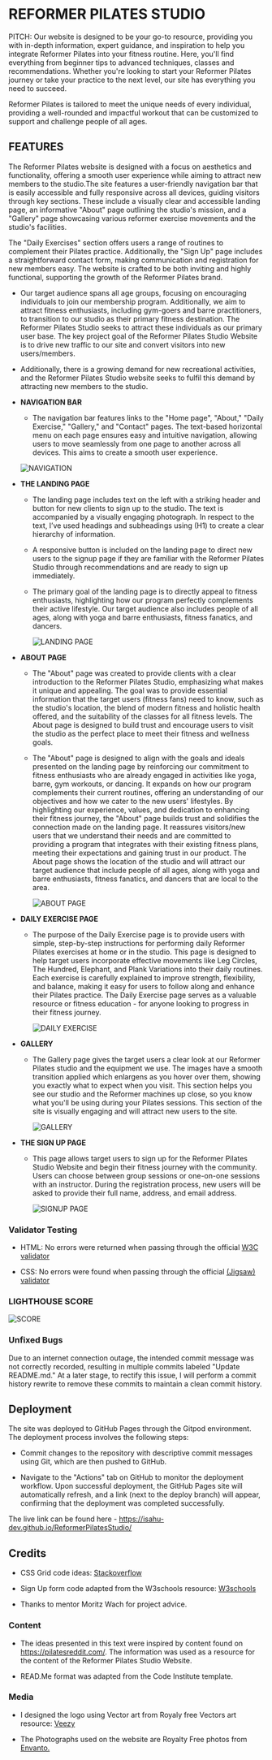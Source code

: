 # REFORMER PILATES STUDIO

PITCH:
Our website is designed to be your go-to resource, providing you with in-depth information, expert guidance, and inspiration to help you integrate Reformer Pilates into your fitness routine. Here, you'll find everything from beginner tips to advanced techniques, classes and recommendations. Whether you're looking to start your Reformer Pilates journey or take your practice to the next level, our site has everything you need to succeed.

Reformer Pilates is tailored to meet the unique needs of every individual, providing a well-rounded and impactful workout that can be customized to support and challenge people of all ages.


## FEATURES

The Reformer Pilates website is designed with a focus on aesthetics and functionality, offering a smooth user experience while aiming to attract new members to the studio.The site features a user-friendly navigation bar that is easily accessible and fully responsive across all devices, guiding visitors through key sections. These include a visually clear and accessible landing page, an informative "About" page outlining the studio's mission, and a "Gallery" page showcasing various reformer exercise movements and the studio's facilities. 

The "Daily Exercises" section offers users a range of routines to complement their Pilates practice. Additionally, the "Sign Up" page includes a straightforward contact form, making communication and registration for new members easy. The website is crafted to be both inviting and highly functional, supporting the growth of the Reformer Pilates brand.

- Our target audience spans all age groups, focusing on encouraging individuals to join our membership program. Additionally, we aim to attract fitness enthusiasts, including gym-goers and barre practitioners, to transition to our studio as their primary fitness destination. The Reformer Pilates Studio seeks to attract these individuals as our primary user base. The key project goal of the Reformer Pilates Studio Website is to drive new traffic to our site and convert visitors into new users/members.
- Additionally, there is a growing demand for new recreational activities, and the Reformer Pilates Studio website seeks to fulfil this demand by attracting new members to the studio.

- __NAVIGATION BAR__

  - The navigation bar features links to the "Home page", "About," "Daily Exercise," "Gallery," and "Contact" pages. The text-based horizontal menu on each page ensures easy and intuitive navigation, allowing users to move seamlessly from one page to another across all devices. This aims to create a smooth user experience.



   ![NAVIGATION](https://github.com/IsaHu-dev/ReformerPilatesStudio/blob/main/media/navbar.png)


- __THE LANDING PAGE__

   - The landing page includes text on the left with a striking header and button for new clients to sign up to the studio. The text is accompanied by a visually engaging photograph. In respect to the text, I’ve used headings and subheadings using (H1) to create a clear hierarchy of information. 
   - A responsive button is included on the landing page to direct new users to the signup page if they are familiar with the Reformer Pilates Studio through recommendations and are ready to sign up immediately.
   - The primary goal of the landing page is to directly appeal to fitness enthusiasts, highlighting how our program perfectly complements their active lifestyle. Our target audience also includes people of all ages, along with yoga and barre enthusiasts, fitness fanatics, and dancers. 
   

     ![LANDING PAGE](https://github.com/IsaHu-dev/ReformerPilatesStudio/blob/main/media/indexpage.png)

- __ABOUT PAGE__

    - The "About" page was created to provide clients with a clear introduction to the Reformer Pilates Studio, emphasizing what makes it unique and appealing. The goal was to provide essential information that the target users (fitness fans) need to know, such 
    as the studio's location, the blend of modern fitness and holistic health offered, and the suitability of the classes for all fitness levels. The About page is designed to build trust and encourage users to visit the studio as the perfect place to meet their fitness and wellness goals. 

   - The "About" page is designed to align  with the goals and ideals presented on the landing page by reinforcing our commitment to fitness enthusiasts who are already engaged in activities like yoga, barre, gym workouts, or dancing.   It expands on how our program   complements their current routines, offering an understanding of our objectives and how we cater to the new users' lifestyles. By highlighting our experience, values, and dedication to enhancing their fitness journey, the "About" page builds trust and solidifies the connection made on the landing page. It reassures visitors/new users that we understand their needs and are committed to providing a program that integrates with their existing fitness plans, meeting their expectations and gaining trust in our product. The About page shows the location of the studio and will attract our target audience that include people of all ages, along with yoga and barre enthusiasts, fitness  fanatics, and dancers that are local to the area. 



     ![ABOUT PAGE](https://github.com/IsaHu-dev/ReformerPilatesStudio/blob/main/media/aboutpage.png)

 
- __DAILY EXERCISE PAGE__

  - The purpose of the Daily Exercise page is to provide users with simple, step-by-step instructions for performing daily Reformer Pilates exercises at home or in the studio. This page is designed to help target users incorporate effective   movements like Leg 
    Circles, The Hundred, Elephant, and Plank Variations into their daily routines. Each exercise is carefully explained to improve strength, flexibility, and balance, making it easy for users to follow along and enhance their Pilates practice. The Daily 
    Exercise page serves as a valuable resource or fitness education - for anyone looking to progress in their fitness journey.



    ![DAILY EXERCISE](https://github.com/IsaHu-dev/ReformerPilatesStudio/blob/main/media/dailyexercise.png)

- __GALLERY__

  - The Gallery page gives the target users a clear look at our Reformer Pilates studio and the equipment we use. The images have a smooth transition applied which enlargens as you hover over them, showing you exactly what to expect when you visit. This 
    section helps you see our studio and the Reformer machines up close, so you know what you'll be using during your Pilates sessions. This section of the site is visually engaging and will attract new users to the site. 



    ![GALLERY](https://github.com/IsaHu-dev/ReformerPilatesStudio/blob/main/media/gallery.png)

- __THE SIGN UP PAGE__

  - This page allows target users to sign up for the Reformer Pilates Studio Website and begin their fitness journey with the community. Users can choose between group sessions or one-on-one sessions with an instructor. During the registration process, new users will be asked to provide their full name, address, and email address.


    ![SIGNUP PAGE](https://github.com/IsaHu-dev/ReformerPilatesStudio/blob/main/media/signup.png)

### Validator Testing 

  - HTML: No errors were returned when passing through the official [W3C validator](https://validator.w3.org/nu/?doc=https%3A%2F%2Fisahu-dev.github.io%2FReformerPilatesStudio%2F)
  
  - CSS: No errors were found when passing through the official [(Jigsaw) validator](https://jigsaw.w3.org/css-validator/validator?uri=https%3A%2F%2Fisahu-dev.github.io%2FReformerPilatesStudio%2F&profile=css3svg&usermedium=all&warning=1&vextwarning=&lang=en)

### LIGHTHOUSE SCORE  


  ![SCORE](https://github.com/IsaHu-dev/ReformerPilatesStudio/blob/main/media/lighthouse_img.png)


### Unfixed Bugs

  Due to an internet connection outage, the intended commit message was not correctly recorded, resulting in multiple commits labeled "Update README.md." At a later stage, to rectify this issue, I will perform a commit history rewrite to remove these commits to maintain a clean commit history.

## Deployment

The site was deployed to GitHub Pages through the Gitpod environment. The deployment process involves the following steps:

  - Commit changes to the repository with descriptive commit messages using Git, which are then pushed to GitHub.
  
  - Navigate to the "Actions" tab on GitHub to monitor the deployment workflow. Upon successful deployment, the GitHub Pages site will automatically refresh, and a link (next to the deploy branch) will appear, confirming that the deployment was completed successfully.
  
The live link can be found here - https://isahu-dev.github.io/ReformerPilatesStudio/

## Credits 

- CSS Grid code ideas:  [Stackoverflow](https://stackoverflow.com/questions/74448850/css-grid-and-links)

- Sign Up form code adapted from the W3schools resource: [W3schools](https://www.w3schools.com/html/html_forms.asp)

- Thanks to mentor Moritz Wach for project advice.

### Content 

 - The ideas presented in this text were inspired by content found on https://pilatesreddit.com/. The information was used as a resource for the content of the Reformer Pilates Studio Website.

 - READ.Me format was adapted from the Code Institute template.

### Media
- I designed the logo using Vector art from Royaly free Vectors art resource: [Veezy](https://www.vecteezy.com/free-vector)

- The Photographs used on the website are Royalty Free photos from [Envanto.](https://elements.envato.com/)
